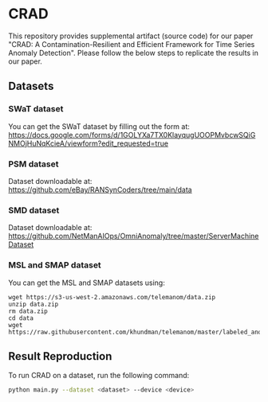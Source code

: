 # CRAD
This repository provides supplemental artifact (source code) for our paper "CRAD: A Contamination-Resilient and Efficient Framework for Time Series Anomaly Detection". 
Please follow the below steps to replicate the results in our paper.

## Datasets

### SWaT dataset
You can get the SWaT dataset by filling out the form at:
https://docs.google.com/forms/d/1GOLYXa7TX0KlayqugUOOPMvbcwSQiGNMOjHuNqKcieA/viewform?edit_requested=true

### PSM dataset
Dataset downloadable at:
https://github.com/eBay/RANSynCoders/tree/main/data

### SMD dataset
Dataset downloadable at: 
https://github.com/NetManAIOps/OmniAnomaly/tree/master/ServerMachineDataset

### MSL and SMAP dataset
You can get the MSL and SMAP datasets using:
```shell
wget https://s3-us-west-2.amazonaws.com/telemanom/data.zip
unzip data.zip
rm data.zip
cd data
wget https://raw.githubusercontent.com/khundman/telemanom/master/labeled_anomalies.csv
```

## Result Reproduction
To run CRAD on a dataset, run the following command:
```bash
python main.py --dataset <dataset> --device <device>
```
